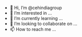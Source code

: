 - 👋 Hi, I’m @cehindiagroup
- 👀 I’m interested in ...
- 🌱 I’m currently learning ...
- 💞️ I’m looking to collaborate on ...
- 📫 How to reach me ...

<!---
cehindiagroup/cehindiagroup is a ✨ special ✨ repository because its `README.md` (this file) appears on your GitHub profile.
You can click the Preview link to take a look at your changes.
--->
